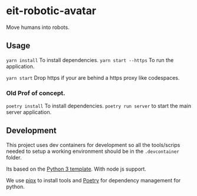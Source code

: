 # eit-robotic-avatar
Move humans into robots. 

## Usage

`yarn install` To install dependencies.
`yarn start --https` To run the application.

`yarn start` Drop https if your are behind a https proxy like codespaces.

### Old Prof of concept.

`poetry install` To install dependencies.
`poetry run server` to start the main server application.

## Development
This project uses dev containers for development so all the tools/scrips needed to setup a working environment should be in the `.devcontainer` folder.

Its based on the [Python 3 template](https://github.com/microsoft/vscode-dev-containers/tree/main/containers/python-3). With node js support.

We use [pipx](https://pypa.github.io/pipx/) to install tools and [Poetry](https://python-poetry.org/) for dependency management for python.
